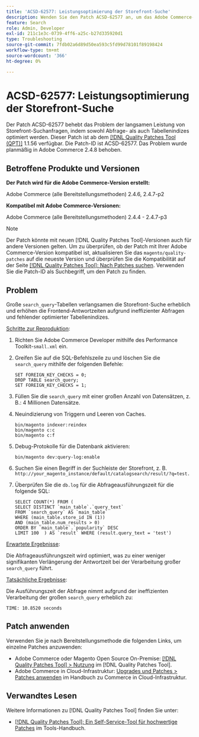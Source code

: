 ```yaml
---
title: 'ACSD-62577: Leistungsoptimierung der Storefront-Suche'
description: Wenden Sie den Patch ACSD-62577 an, um das Adobe Commerce-Problem zu beheben, bei dem die Storefront-Suchleistung aufgrund der langsamen Abfrageausführung beeinträchtigt wird, die durch eine große Tabelle „search_query“ verursacht wird.
feature: Search
role: Admin, Developer
exl-id: 211c1e3c-0739-4ff6-a25c-b27d335920d1
type: Troubleshooting
source-git-commit: 7fdb02a6d89d50ea593c5fd99d78101f89198424
workflow-type: tm+mt
source-wordcount: '366'
ht-degree: 0%

---
```


# ACSD-62577: Leistungsoptimierung der Storefront-Suche

Der Patch ACSD-62577 behebt das Problem der langsamen Leistung von Storefront-Suchanfragen, indem sowohl Abfrage- als auch Tabellenindizes optimiert werden. Dieser Patch ist ab dem [[!DNL Quality Patches Tool (QPT)]](/help/tools/quality-patches-tool/quality-patches-tool-to-self-serve-quality-patches.md) 1.1.56 verfügbar. Die Patch-ID ist ACSD-62577. Das Problem wurde planmäßig in Adobe Commerce 2.4.8 behoben.

## Betroffene Produkte und Versionen

**Der Patch wird für die Adobe Commerce-Version erstellt:**

Adobe Commerce (alle Bereitstellungsmethoden) 2.4.6, 2.4.7-p2

**Kompatibel mit Adobe Commerce-Versionen:**

Adobe Commerce (alle Bereitstellungsmethoden) 2.4.4 - 2.4.7-p3

>[!NOTE]
>
>Der Patch könnte mit neuen [!DNL Quality Patches Tool]-Versionen auch für andere Versionen gelten. Um zu überprüfen, ob der Patch mit Ihrer Adobe Commerce-Version kompatibel ist, aktualisieren Sie das `magento/quality-patches` auf die neueste Version und überprüfen Sie die Kompatibilität auf der Seite [[!DNL Quality Patches Tool]: Nach Patches suchen](https://experienceleague.adobe.com/tools/commerce-quality-patches/index.html). Verwenden Sie die Patch-ID als Suchbegriff, um den Patch zu finden.

## Problem

Große `search_query`-Tabellen verlangsamen die Storefront-Suche erheblich und erhöhen die Frontend-Antwortzeiten aufgrund ineffizienter Abfragen und fehlender optimierter Tabellenindizes.

<u>Schritte zur Reproduktion</u>:

1. Richten Sie Adobe Commerce Developer mithilfe des Performance Toolkit-`small.xml` ein.
1. Greifen Sie auf die SQL-Befehlszeile zu und löschen Sie die `search_query` mithilfe der folgenden Befehle:

   ```
   SET FOREIGN_KEY_CHECKS = 0;  
   DROP TABLE search_query;  
   SET FOREIGN_KEY_CHECKS = 1;  
   ```

1. Füllen Sie die `search_query` mit einer großen Anzahl von Datensätzen, z. B.: 4 Millionen Datensätze.
1. Neuindizierung von Triggern und Leeren von Caches.

   ```
   bin/magento indexer:reindex  
   bin/magento c:c  
   bin/magento c:f  
   ```

1. Debug-Protokolle für die Datenbank aktivieren:

   ```
   bin/magento dev:query-log:enable  
   ```

1. Suchen Sie einen Begriff in der Suchleiste der Storefront, z. B.
   `http://your_magento_instance/default/catalogsearch/result/?q=test.`
1. Überprüfen Sie die `db.log` für die Abfrageausführungszeit für die folgende SQL:

   ```
   SELECT COUNT(*) FROM (  
   SELECT DISTINCT `main_table`.`query_text`  
   FROM `search_query` AS `main_table`  
   WHERE (main_table.store_id IN (1))  
   AND (main_table.num_results > 0)  
   ORDER BY `main_table`.`popularity` DESC  
   LIMIT 100  ) AS `result` WHERE (result.query_text = 'test')  
   ```

<u>Erwartete Ergebnisse</u>:

Die Abfrageausführungszeit wird optimiert, was zu einer weniger signifikanten Verlängerung der Antwortzeit bei der Verarbeitung großer `search_query` führt.

<u>Tatsächliche Ergebnisse</u>:

Die Ausführungszeit der Abfrage nimmt aufgrund der ineffizienten Verarbeitung der großen `search_query` erheblich zu:

```
TIME: 10.8520 seconds  
```

## Patch anwenden

Verwenden Sie je nach Bereitstellungsmethode die folgenden Links, um einzelne Patches anzuwenden:

* Adobe Commerce oder Magento Open Source On-Premise: [[!DNL Quality Patches Tool] > Nutzung](/help/tools/quality-patches-tool/usage.md) im [!DNL Quality Patches Tool].
* Adobe Commerce in Cloud-Infrastruktur: [Upgrades und Patches > Patches anwenden](https://experienceleague.adobe.com/docs/commerce-cloud-service/user-guide/develop/upgrade/apply-patches.html) im Handbuch zu Commerce in Cloud-Infrastruktur.

## Verwandtes Lesen

Weitere Informationen zu [!DNL Quality Patches Tool] finden Sie unter:

* [[!DNL Quality Patches Tool]: Ein Self-Service-Tool für hochwertige Patches](/help/tools/quality-patches-tool/quality-patches-tool-to-self-serve-quality-patches.md) im Tools-Handbuch.
